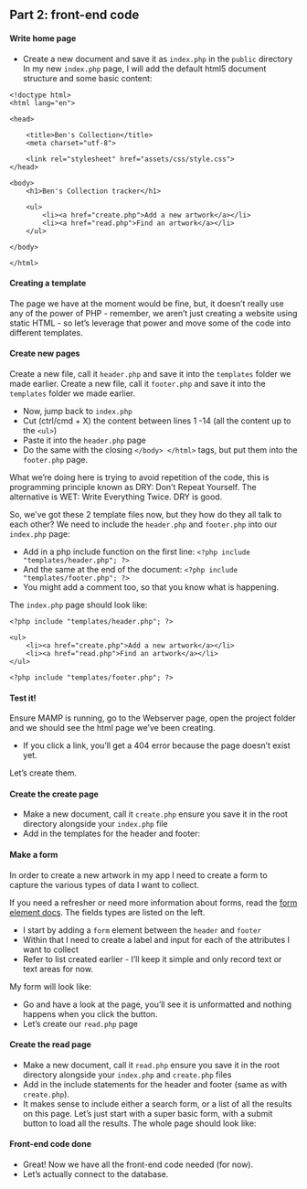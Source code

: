 ## Part 2: front-end code


#### Write home page
*   Create a new document and save it as `index.php` in the `public` directory
In my new `index.php` page, I will add the default html5 document structure and some basic content:

```
<!doctype html>
<html lang="en">

<head>

    <title>Ben's Collection</title>
    <meta charset="utf-8">

    <link rel="stylesheet" href="assets/css/style.css">
</head>

<body>
    <h1>Ben's Collection tracker</h1>

    <ul>
        <li><a href="create.php">Add a new artwork</a></li>
        <li><a href="read.php">Find an artwork</a></li>
    </ul>

</body>

</html>
```

#### Creating a template
The page we have at the moment would be fine, but, it doesn’t really use any of the power of PHP - remember, we aren’t just creating a website using static HTML - so let’s leverage that power and move some of the code into different templates. 

#### Create new pages
Create a new file, call it `header.php` and save it into the `templates` folder we made earlier. 
Create a new file, call it `footer.php` and save it into the `templates` folder we made earlier. 

*   Now, jump back to `index.php`
*   Cut (ctrl/cmd + X) the content between lines 1 -14 (all the content up to the `<ul>`)
*   Paste it into the `header.php` page
*   Do the same with the closing `</body> </html>` tags, but put them into the `footer.php` page. 

What we’re doing here is trying to avoid repetition of the code, this is programming principle known as DRY: Don’t Repeat Yourself. The alternative is WET: Write Everything Twice. DRY is good. 

So, we’ve got these 2 template files now, but they how do they all talk to each other? We need to include the `header.php` and `footer.php` into our `index.php` page:
*   Add in a php include function on the first line: `<?php include "templates/header.php"; ?>`
*   And the same at the end of the document: `<?php include "templates/footer.php"; ?>`
*   You might add a comment too, so that you know what is happening. 

The `index.php` page should look like:
```
<?php include "templates/header.php"; ?>

<ul>
    <li><a href="create.php">Add a new artwork</a></li>
    <li><a href="read.php">Find an artwork</a></li>
</ul>

<?php include "templates/footer.php"; ?>

```


#### Test it!
Ensure MAMP is running, go to the Webserver page, open the project folder and we should see the html page we’ve been creating. 
*   If you click a link, you’ll get a 404 error because the page doesn’t exist yet. 

Let’s create them.
 
#### Create the create page
*   Make a new document, call it `create.php` ensure you save it in the root directory alongside your `index.php` file
*   Add in the templates for the header and footer: 

<script src="https://gist.github.com/ben-ennis-butler/adcbc676e09878feb8f7e7812ebf2aed.js"></script>

#### Make a form 
In order to create a new artwork in my app I need to create a form to capture the various types of data I want to collect. 

If you need a refresher or need more information about forms, read the [form element docs](https://developer.mozilla.org/en-US/docs/Web/HTML/Element/form). The fields types are listed on the left.

*   I start by adding a `form` element between the `header` and `footer`
*   Within that I need to create a label and input for each of the attributes I want to collect
*   Refer to list created earlier - I’ll keep it simple and only record text or text areas for now.

My form will look like:

<script src="https://gist.github.com/ben-ennis-butler/d948d4119c99f0ee2fb2b4aa7c0f6c1f.js"></script>

*   Go and have a look at the page, you’ll see it is unformatted and nothing happens when you click the button. 
*   Let’s create our `read.php` page 

#### Create the read page
*   Make a new document, call it `read.php` ensure you save it in the root directory alongside your `index.php` and `create.php` files
*   Add in the include statements for the header and footer (same as with `create.php`).  
*   It makes sense to include either a search form, or a list of all the results on this page. Let’s just start with a super basic form, with a submit button to load all the results. The whole page should look like:

<script src="https://gist.github.com/ben-ennis-butler/01a99a8400a7325d77b2156f67777714.js"></script>


#### Front-end code done
*   Great! Now we have all the front-end code needed (for now). 
*   Let’s actually connect to the database.
